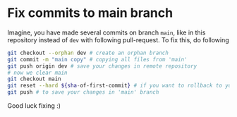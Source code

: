 # Fix commits to main branch
Imagine, you have made several commits on branch `main`, like in this repository instead of `dev` with following pull-request. To fix this, do following
```bash
git checkout --orphan dev # create an orphan branch 
git commit -m "main copy" # copying all files from 'main'
git push origin dev # save your changes in remote repository
# now we clear main
git checkout main
git reset --hard ${sha-of-first-commit} # if you want to rollback to your first commit
git push # to save your changes in 'main' branch
```
Good luck fixing :)


